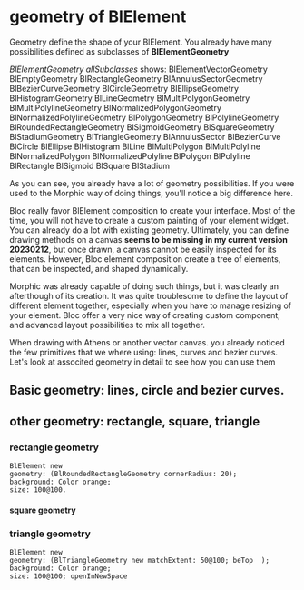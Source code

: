 # geometry of BlElement

Geometry define the shape of your BlElement. You already have many possibilities
defined as subclasses of **BlElementGeometry**

*BlElementGeometry allSubclasses* shows: 
BlElementVectorGeometry BlEmptyGeometry BlRectangleGeometry
BlAnnulusSectorGeometry BlBezierCurveGeometry BlCircleGeometry BlEllipseGeometry
BlHistogramGeometry BlLineGeometry BlMultiPolygonGeometry
BlMultiPolylineGeometry BlNormalizedPolygonGeometry BlNormalizedPolylineGeometry
BlPolygonGeometry BlPolylineGeometry BlRoundedRectangleGeometry
BlSigmoidGeometry BlSquareGeometry BlStadiumGeometry BlTriangleGeometry
BlAnnulusSector BlBezierCurve BlCircle BlEllipse BlHistogram BlLine
BlMultiPolygon BlMultiPolyline BlNormalizedPolygon BlNormalizedPolyline
BlPolygon BlPolyline BlRectangle BlSigmoid BlSquare BlStadium

As you can see, you already have a lot of geometry possibilities. If you were
used to the Morphic way of doing things, you'll notice a big difference here.

Bloc really favor BlElement composition to create your interface. Most of the 
time, you will not have to create a custom painting of your element widget. You
can already do a lot with existing geometry. Ultimately, you can define 
drawing methods on a canvas **seems to be missing in my current version 
20230212**, but once drawn, a canvas cannot be easily inspected for its elements.
However, Bloc element composition create a tree of elements, that can be 
inspected, and shaped dynamically. 

Morphic was already capable of doing such things, but it was clearly an 
afterthough of its creation. It was quite troublesome to define the layout of 
different element together, especially when you have to manage resizing of your
element. Bloc offer a very nice way of creating custom component, and advanced
layout possibilities to mix all together.

When drawing with Athens or another vector canvas. you already noticed the
few primitives that we where using: lines, curves and bezier curves. Let's look
at associted geometry in detail to see how you can use them

## Basic geometry: lines, circle and bezier curves.

## other geometry: rectangle, square, triangle

### rectangle geometry
```smalltalk
BlElement new
geometry: (BlRoundedRectangleGeometry cornerRadius: 20);
background: Color orange;
size: 100@100.
```
#### square geometry


### triangle geometry

```smalltalk
BlElement new
geometry: (BlTriangleGeometry new matchExtent: 50@100; beTop  );
background: Color orange;
size: 100@100; openInNewSpace
```
